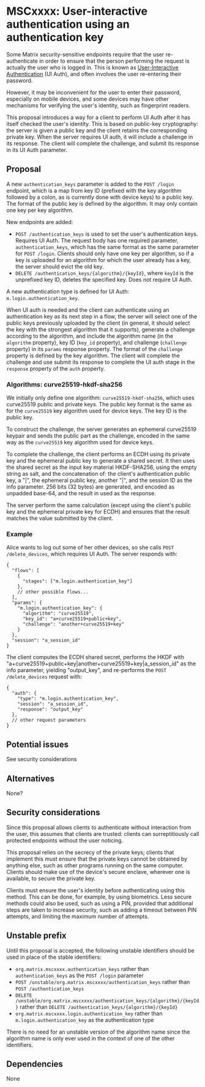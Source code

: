 # MSCxxxx: User-interactive authentication using an authentication key

Some Matrix security-sensitive endpoints require that the user re-authenticate
in order to ensure that the person performing the request is actually the user
who is logged in.  This is known as [User-Interactive
Authentication](https://spec.matrix.org/unstable/client-server-api/#user-interactive-authentication-api)
(UI Auth), and often involves the user re-entering their password.

However, it may be inconvenient for the user to enter their password,
especially on mobile devices, and some devices may have other mechanisms for
verifying the user's identity, such as fingerprint readers.

This proposal introduces a way for a client to perform UI Auth after it has
itself checked the user's identity.  This is based on public-key cryptography:
the server is given a public key and the client retains the corresponding
private key.  When the server requires UI auth, it will include a challenge in
its response.  The client will complete the challenge, and submit its response
in its UI Auth parameter.

## Proposal

A new `authentication_keys` parameter is added to the `POST /login` endpoint,
which is a map from key ID (prefixed with the key algorithm followed by a
colon, as is currently done with device keys) to a public key.  The format of
the public key is defined by the algorithm.  It may only contain one key per
key algorithm.

New endpoints are added:

- `POST /authentication_keys` is used to set the user's authentication keys.
  Requires UI Auth.  The request body has one required parameter,
  `authentication_keys`, which has the same format as the same parameter for
  `POST /login`.  Clients should only have one key per algorithm, so if a key
  is uploaded for an algorithm for which the user already has a key, the server
  should evict the old key.
- `DELETE /authentication_keys/{algorithm}/{keyId}`, where `keyId` is the
  unprefixed key ID, deletes the specified key.  Does not require UI Auth.

A new authentication type is defined for UI Auth: `m.login.authentication_key`.

When UI auth is needed and the client can authenticate using an authentication
key as its next step in a flow, the server will select one of the public keys
previously uploaded by the client (in general, it should select the key with
the strongest algorithm that it supports), generate a challenge according to
the algorithm, and include the algorithm name (in the `algorithm` property),
key ID (`key_id` property), and challenge (`challenge` property) in its
`params` response property.  The format of the `challenge` property is defined
by the key algorithm.  The client will complete the challenge and use submit
its response to complete the UI auth stage in the `response` property of the
`auth` property.


### Algorithms: curve25519-hkdf-sha256

We initially only define one algorithm: `curve25519-hkdf-sha256`, which uses
curve25519 public and private keys.  The public key format is the same as for
the `curve25519` key algorithm used for device keys.  The key ID is the public
key.

To construct the challenge, the server generates an ephemeral curve25519
keypair and sends the public part as the challenge, encoded in the same way as
the `curve25519` key algorithm used for device keys.

To complete the challenge, the client performs an ECDH using its private key
and the ephemeral public key to generate a shared secret.  It then uses the
shared secret as the input key material HKDF-SHA256, using the empty string as
salt, and the concatenation of: the client's authentication public key, a
"|", the ephemeral public key, another "|", and the session ID as the info
parameter.  256 bits (32 bytes) are generated, and encoded as unpadded base-64,
and the result in used as the response.

The server perform the same calculation (except using the client's public key
and the ephemeral private key for ECDH) and ensures that the result matches the
value submitted by the client.

### Example

Alice wants to log out some of her other devices, so she calls `POST
/delete_devices`, which requires UI Auth.  The server responds with:

```jsonc
{
  "flows": [
    {
      "stages": ["m.login.authentication_key"]
    },
    // other possible flows...
  ],
  "params": {
    "m.login.authentication_key": {
      "algorithm": "curve25519",
      "key_id": "a+curve25519+public+key",
      "challenge": "another+curve25519+key"
    }
  },
  "session": "a_session_id"
}
```

The client computes the ECDH shared secret, performs the HKDF with
"a+curve25519+public+key|another+curve25519+key|a_session_id" as the info
parameter, yielding "output_key", and re-performs
the `POST /delete_devices` request with:

```jsonc
{
  "auth": {
    "type": "m.login.authentication_key",
    "session": "a_session_id",
    "response": "output_key"
  },
  // other request parameters
}
```

## Potential issues

See security considerations

## Alternatives

None?

## Security considerations

Since this proposal allows clients to authenticate without interaction from the
user, this assumes that clients are trusted: clients can surreptitiously call
protected endpoints without the user noticing.

This proposal relies on the secrecy of the private keys; clients that implement
this must ensure that the private keys cannot be obtained by anything else,
such as other programs running on the same computer.  Clients should make use
of the device's secure enclave, wherever one is available, to secure the
private key.

Clients must ensure the user's identity before authenticating using this
method.  This can be done, for example, by using biometrics.  Less secure
methods could also be used, such as using a PIN, provided that additional steps
are taken to increase security, such as adding a timeout between PIN attempts,
and limiting the maximum number of attempts.

## Unstable prefix

Until this proposal is accepted, the following unstable identifiers should be
used in place of the stable identifiers:

- `org.matrix.mscxxxx.authentication_keys` rather than `authentication_keys` as
  the `POST /login` parameter
- `POST /unstable/org.matrix.mscxxxx/authentication_keys` rather than `POST
  /authentication_keys`
- `DELETE /unstable/org.matrix.mscxxxx/authentication_keys/{algorithm}/{keyId}`
  rather than `DELETE /authentication_keys/{algorithm}/{keyId}`
- `org.matrix.mscxxxx.login.authentication_key` rather than
  `m.login.authentication_key` as the authentication type

There is no need for an unstable version of the algorithm name since the
algorithm name is only ever used in the context of one of the other identifiers.

## Dependencies

None
